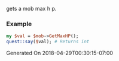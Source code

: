 gets a mob max h p.
### Example

```perl
my $val = $mob->GetMaxHP();
quest::say($val); # Returns int
```


Generated On 2018-04-29T00:30:15-07:00